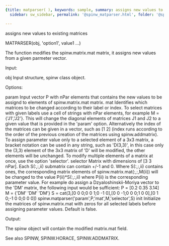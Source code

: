 ```yaml
---
{title: matparser( ), keywords: sample, summary: assigns new values to existing matrices,
  sidebar: sw_sidebar, permalink: '@spinw_matparser.html', folder: '@spinw', mathjax: 'true'}

---
```

  assigns new values to existing matrices
 
  MATPARSER(obj, 'option1', value1 ...)
 
  The function modifies the spinw.matrix.mat matrix, it assigns new values
  from a given parmeter vector.
 
  Input:
 
  obj           Input structure, spinw class object.
 
  Options:
 
  param         Input vector P with nPar elements that contains the
                new values to be assignd to elements of spinw.matrix.mat
                matrix.
  mat           Identifies which matrices to be changed according to their
                label or index. To select matrices with given labels use a
                cell of strings with nPar elements, for example
                M = {'J1','J2'}. This will change the diagonal elements of
                matrices J1 and J2 to a given value that is provided in the
                'param' option. Alternatively the index of the matrices can
                be given in a vector, such as [1 2] (index runs according
                to the order of the previous creation of the matrices using
                spinw.addmatrix).
                To assign parameter value only to a selected element of a
                3x3 matrix, a bracket notation can be used in any string,
                such as 'D(3,3)', in this case only the (3,3) element of
                the 3x3 matrix of 'D' will be modified, the other elements
                will be unchanged. To modify multiple elements of a matrix
                at once, use the option 'selector'.
  selector      Matrix with dimensions of [3 3 nPar]. Each S(:,:,ii)
                submatrix can contain +/-1 and 0. Where S(:,:,ii) contains
                ones, the corresponding matrix elements of
                spinw.matrix.mat(:,:,M(ii)) will be changed to the value
                P(ii)*S(:,:,ii) where P(ii) is the corresponding parameter
                value. For example do assign a Dzyaloshinskii-Moriya vector
                to the 'DM' matrix, the following input would be
                sufficient:
                P = [0.2 0.35 3.14]
                M = {'DM' 'DM' 'DM'}
                S = cat(3,[0 0 0;0 0 1;0 -1 0],[0 0 -1;0 0 0;1 0 0],[0 1 0;-1 0 0;0 0 0])
                spinw.matparser('param',P,'mat',M,'selector',S)
  init          Initialize the matrices of spinw.matrix.mat with zeros for all
                selected labels before assigning parameter values. Default
                is false.
 
  Output:
 
  The spinw object will contain the modified matrix.mat field.
 
  See also SPINW, SPINW.HORACE, SPINW.ADDMATRIX.
 
